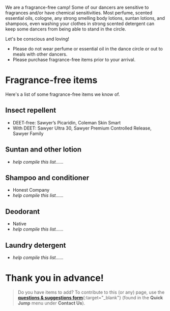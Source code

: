 We are a fragrance-free camp! Some of our dancers are sensitive to fragrances and/or have chemical sensitivities. Most perfume, scented essential oils, cologne, any strong smelling body lotions, suntan lotions, and shampoos, even washing your clothes in strong scented detergent can keep some dancers from being able to stand in the circle.

Let's be conscious and loving!
- Please do not wear perfume or essential oil in the dance circle or out to meals with other dancers.
- Please purchase fragrance-free items prior to your arrival.

# Fragrance-free items

Here's a list of some fragrance-free items we know of.

## Insect repellent
- DEET-free: Sawyer’s Picaridin, Coleman Skin Smart
- With DEET: Sawyer Ultra 30, Sawyer Premium Controlled Release, Sawyer Family

## Suntan and other lotion
- *help compile this list......*

## Shampoo and conditioner
- Honest Company
- *help compile this list......*

## Deodorant
- Native
- *help compile this list......*

## Laundry detergent
- *help compile this list......*

# Thank you in advance! 
> Do you have items to add? To contribute to this (or any) page, use the [**questions & suggestions form**](https://docs.google.com/forms/d/e/1FAIpQLSeKsY-e9iy44578E1ijjs_g5Bwi1gZCuW439N1bOBlL76U5qg/viewform){:target="_blank"} (found in the **Quick Jump** menu under **Contact Us**).